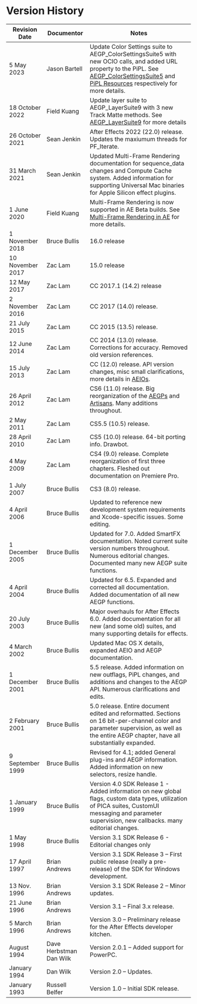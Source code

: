 # Version History

| Revision Date    | Documentor              | Notes                                                                                                                                                                                                                                                                                                                 |
|------------------|-------------------------|-----------------------------------------------------------------------------------------------------------------------------------------------------------------------------------------------------------------------------------------------------------------------------------------------------------------------|
| 5 May 2023       | Jason Bartell           | Update Color Settings suite to AEGP_ColorSettingsSuite5 with new OCIO calls, and added URL property to the PiPL. See [AEGP_ColorSettingsSuite5](aegps/aegp-suites.md#aegps-aegp-suites-aegp-colorsettingssuite) and<br/>[PiPL Resources](intro/pipl-resources.md#intro-pipl-resources) respectively for more details. |
| 18 October 2022  | Field Kuang             | Update layer suite to AEGP_LayerSuite9 with 3 new Track Matte methods. See [AEGP_LayerSuite9](aegps/aegp-suites.md#aegps-aegp-suites-aegp-layersuite) for more details                                                                                                                                                |
| 26 October 2021  | Sean Jenkin             | After Effects 2022 (22.0) release. Updates the maxiumum threads for PF_Iterate.                                                                                                                                                                                                                                       |
| 31 March 2021    | Sean Jenkin             | Updated Multi-Frame Rendering documentation for sequence_data changes and Compute Cache system. Added information for supporting Universal Mac binaries for Apple Silicon effect plugins.                                                                                                                             |
| 1 June 2020      | Field Kuang             | Multi-Frame Rendering is now supported in AE Beta builds. See [Multi-Frame Rendering in AE](effect-details/multi-frame-rendering-in-ae.md#effect-details-multi-frame-rendering-in-ae) for more details.                                                                                                               |
| 1 November 2018  | Bruce Bullis            | 16.0 release                                                                                                                                                                                                                                                                                                          |
| 10 November 2017 | Zac Lam                 | 15.0 release                                                                                                                                                                                                                                                                                                          |
| 12 May 2017      | Zac Lam                 | CC 2017.1 (14.2) release                                                                                                                                                                                                                                                                                              |
| 2 November 2016  | Zac Lam                 | CC 2017 (14.0) release.                                                                                                                                                                                                                                                                                               |
| 21 July 2015     | Zac Lam                 | CC 2015 (13.5) release.                                                                                                                                                                                                                                                                                               |
| 12 June 2014     | Zac Lam                 | CC 2014 (13.0) release. Corrections for accuracy. Removed old version references.                                                                                                                                                                                                                                     |
| 15 July 2013     | Zac Lam                 | CC (12.0) release. API version changes, misc small clarifications, more details in [AEIOs](aeios/aeios.md#aeios-aeios).                                                                                                                                                                                               |
| 26 April 2012    | Zac Lam                 | CS6 (11.0) release. Big reorganization of the [AEGPs](aegps/aegps.md#aegps-aegps) and [Artisans](artisans/artisans.md#artisans-artisans). Many additions throughout.                                                                                                                                                  |
| 2 May 2011       | Zac Lam                 | CS5.5 (10.5) release.                                                                                                                                                                                                                                                                                                 |
| 28 April 2010    | Zac Lam                 | CS5 (10.0) release. 64-bit porting info. Drawbot.                                                                                                                                                                                                                                                                     |
| 4 May 2009       | Zac Lam                 | CS4 (9.0) release. Complete reorganization of first three chapters. Fleshed out documentation on Premiere Pro.                                                                                                                                                                                                        |
| 1 July 2007      | Bruce Bullis            | CS3 (8.0) release.                                                                                                                                                                                                                                                                                                    |
| 4 April 2006     | Bruce Bullis            | Updated to reference new development system requirements and Xcode-specific issues. Some editing.                                                                                                                                                                                                                     |
| 1 December 2005  | Bruce Bullis            | Updated for 7.0. Added SmartFX documentation. Noted current suite version numbers throughout. Numerous editorial changes. Documented many new AEGP suite functions.                                                                                                                                                   |
| 4 April 2004     | Bruce Bullis            | Updated for 6.5. Expanded and corrected all documentation. Added documentation of all new AEGP functions.                                                                                                                                                                                                             |
| 20 July 2003     | Bruce Bullis            | Major overhauls for After Effects 6.0. Added documentation for all new (and some old) suites, and many supporting details for effects.                                                                                                                                                                                |
| 4 March 2002     | Bruce Bullis            | Updated Mac OS X details, expanded AEIO and AEGP documentation.                                                                                                                                                                                                                                                       |
| 1 December 2001  | Bruce Bullis            | 5.5 release. Added information on new outflags, PiPL changes, and additions and changes to the AEGP API. Numerous clarifications and edits.                                                                                                                                                                           |
| 2 February 2001  | Bruce Bullis            | 5.0 release. Entire document edited and reformatted. Sections on 16 bit-per-channel color and parameter supervision, as well as the entire AEGP chapter, have all substantially expanded.                                                                                                                             |
| 9 September 1999 | Bruce Bullis            | Revised for 4.1; added General plug-ins and AEGP information. Added information on new selectors, resize handle.                                                                                                                                                                                                      |
| 1 January 1999   | Bruce Bullis            | Version 4.0 SDK Release 1 - Added information on new global flags, custom data types, utilization of PICA suites, CustomUI messaging and parameter supervision, new callbacks. many editorial changes.                                                                                                                |
| 1 May 1998       | Bruce Bullis            | Version 3.1 SDK Release 6 - Editorial changes only                                                                                                                                                                                                                                                                    |
| 17 April 1997    | Brian Andrews           | Version 3.1 SDK Release 3 – First public release (really a pre-release) of the SDK for Windows development.                                                                                                                                                                                                           |
| 13 Nov. 1996     | Brian Andrews           | Version 3.1 SDK Release 2 – Minor updates.                                                                                                                                                                                                                                                                            |
| 21 June 1996     | Brian Andrews           | Version 3.1 – Final 3.x release.                                                                                                                                                                                                                                                                                      |
| 5 March 1996     | Brian Andrews           | Version 3.0 – Preliminary release for the After Effects developer kitchen.                                                                                                                                                                                                                                            |
| August 1994      | Dave Herbstman Dan Wilk | Version 2.0.1 – Added support for PowerPC.                                                                                                                                                                                                                                                                            |
| January 1994     | Dan Wilk                | Version 2.0 – Updates.                                                                                                                                                                                                                                                                                                |
| January 1993     | Russell Belfer          | Version 1.0 – Initial SDK release.                                                                                                                                                                                                                                                                                    |
